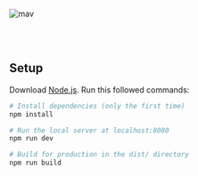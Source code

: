 ![mav](https://user-images.githubusercontent.com/75828535/123597012-72adc800-d810-11eb-9e28-36c028a1630a.gif)

<br/>
<br/>

## Setup

Download [Node.js](https://nodejs.org/en/download/).
Run this followed commands:

```bash
# Install dependencies (only the first time)
npm install

# Run the local server at localhost:8080
npm run dev

# Build for production in the dist/ directory
npm run build
```
